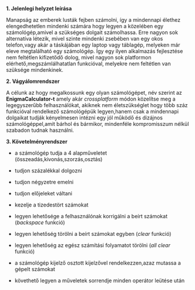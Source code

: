 **1. Jelenlegi helyzet leírása**
  
  Manapság az emberek lusták fejben számolni, így a mindennapi élethez elengedhetetlen mindenki számára hogy legyen a közelében egy számológép,amivel a szükséges dolgait
  számolhassa. Erre nagyon sok alternatíva létezik, mivel szinte mindenki zsebében van egy okos telefon,vagy akár a táskájában egy laptop vagy táblagép, melyeken már eleve 
  megtalálható egy számológép. Így egy ilyen alkalmazás fejlesztése nem feltétlen kifizetődő dolog, mivel nagyon sok platformon elérhető,megszámlálhatatlan funkcióval,
  melyekre nem feltétlen van szüksége mindenkinek.
  

**2. Vágyálomrendszer**

  A célunk az hogy megalkossunk egy olyan számológépet, név szerint az **EnigmaCalculator-t**  amely akár *crossplatform* módon közelítse meg a legegyszerűbb felhasználókat,
  akiknek nem életszükséglet hogy több száz funkcióval rendelkező számológépük legyen,hanem csak a mindennapi dolgaikat tudják kényelmesen intézni egy jól működő és 
  dizájnos számológéppel,amit bárhol és bármikor, mindenféle kompromisszum nélkül szabadon tudnak használni.


**3. Követelményrendszer**

 - a számológép tudja a 4 alapműveletet (összeadás,kivonás,szorzás,osztás)

 

 - tudjon százalékkal dolgozni
 - tudjon négyzetre emelni
 - tudjon előjeleket váltani
 - kezelje a tizedestört számokat
 - legyen lehetősége a felhasználónak korrigálni a beírt számokat
   (*backspace* funkció)
 - legyen lehetőség törölni a beírt számokat egyben (*clear* funkció)
 - legyen lehetőség az egész számítási folyamatot törölni (*all clear*
   funkció)
 - a számológép kijelző osztott kijelzővel rendelkezzen,azaz mutassa a
   gépelt számokat
 - követhető legyen a műveletek sorrendje minden operátor leütése után

  
